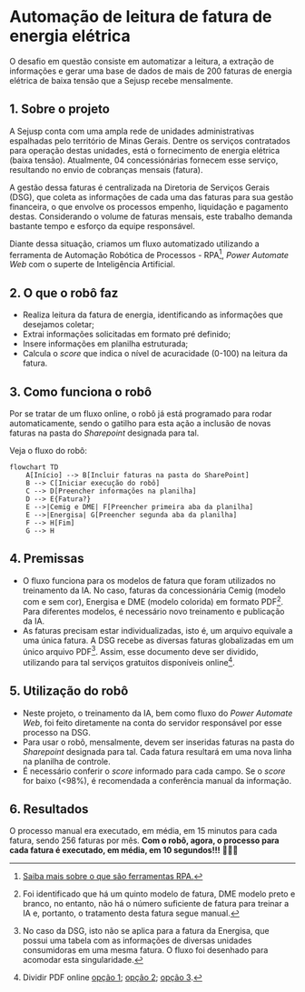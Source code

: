 # Automação de leitura de fatura de energia elétrica

O desafio em questão consiste em automatizar a leitura, a extração de informações e gerar uma base de dados de mais de 200 faturas de energia elétrica de baixa tensão que a Sejusp recebe mensalmente.

<!-- more -->
## 1. Sobre o projeto
A Sejusp conta com uma ampla rede de unidades administrativas espalhadas pelo território de Minas Gerais. Dentre os serviços contratados para operação destas unidades, está o fornecimento de energia elétrica (baixa tensão). Atualmente, 04 concessiónárias fornecem esse serviço, resultando no envio de cobranças mensais (fatura).

A gestão dessa faturas é centralizada na Diretoria de Serviços Gerais (DSG), que coleta as informações de cada uma das faturas para sua gestão financeira, o que envolve os processos empenho, liquidação e pagamento destas. Considerando o volume de faturas mensais, este trabalho demanda bastante tempo e esforço da equipe responsável.

Diante dessa situação, criamos um fluxo automatizado utilizando a ferramenta de Automação Robótica de Processos - RPA[^1], _Power Automate Web_ com o superte de Inteligência Artificial. 

## 2. O que o robô faz
 - Realiza leitura da fatura de energia, identificando as informações que desejamos coletar;
 - Extrai informações solicitadas em formato pré definido; 
 - Insere informações em planilha estruturada;
 - Calcula o _score_ que indica o nível de acuracidade (0-100) na leitura da fatura.

## 3. Como funciona o robô
Por se tratar de um fluxo online, o robô já está programado para rodar automaticamente, sendo o gatilho para esta ação a inclusão de novas faturas na pasta do _Sharepoint_ designada para tal.

Veja o fluxo do robô:

```mermaid
flowchart TD
    A[Início] --> B[Incluir faturas na pasta do SharePoint]
    B --> C[Iniciar execução do robô]
    C --> D[Preencher informações na planilha]
    D --> E{Fatura?}
    E -->|Cemig e DME| F[Preencher primeira aba da planilha]
    E -->|Energisa| G[Preencher segunda aba da planilha]
    F --> H[Fim]
    G --> H
```

## 4. Premissas

- O fluxo funciona para os modelos de fatura que foram utilizados no treinamento da IA. No caso, faturas da concessionária Cemig (modelo com e sem cor), Energisa e DME (modelo colorida) em formato PDF[^2]. Para diferentes modelos, é necessário novo treinamento e publicação da IA.
- As faturas precisam estar individualizadas, isto é, um arquivo equivale a uma única fatura. A DSG recebe as diversas faturas globalizadas em um único arquivo PDF[^3]. Assim, esse documento deve ser dividido, utilizando para tal serviços gratuitos disponíveis online[^4].

## 5. Utilização do robô
- Neste projeto, o treinamento da IA, bem como fluxo do _Power Automate Web_, foi feito diretamente na conta do servidor responsável por esse processo na DSG.
- Para usar o robô, mensalmente, devem ser inseridas faturas na pasta do _Sharepoint_ designada para tal. Cada fatura resultará em uma nova linha na planilha de controle. 
- É necessário conferir o _score_ informado para cada campo. Se o _score_ for baixo (<98%), é recomendada a conferência manual da informação.

## 6. Resultados

O processo manual era executado, em média, em 15 minutos para cada fatura, sendo 256 faturas por mês. 
**Com o robô, agora, o processo para cada fatura é executado, em média, em 10 segundos!!!** :rocket::rocket::rocket:


[^1]:[Saiba mais sobre o que são ferramentas RPA.](https://meadapt.com/blog/o-que-%C3%A9-rpa-e-para-o-que-serve/)

[^2]:Foi identificado que há um quinto modelo de fatura, DME modelo preto e branco, no entanto, não há o número suficiente de fatura para treinar a IA e, portanto, o tratamento desta fatura segue manual.

[^3]:No caso da DSG, isto não se aplica para a fatura da Energisa, que possui uma tabela com as informações de diversas unidades consumidoras em uma mesma fatura. O fluxo foi desenhado para acomodar esta singularidade.

[^4]:Dividir PDF online [opção 1](https://www.ilovepdf.com/pt/dividir_pdf); [opção 2](https://smallpdf.com/pt/dividir-pdf); [opção 3](https://tools.pdf24.org/pt/dividir-pdf).
